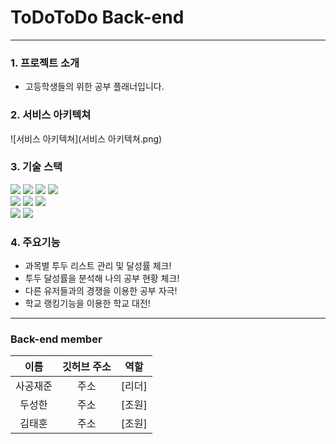 # ToDoToDo Back-end

---

### 1. 프로젝트 소개
- 고등학생들의  위한 공부 플래너입니다.
###  2. 서비스 아키텍쳐

   ![서비스 아키텍쳐](서비스 아키텍쳐.png)


### 3. 기술 스택

   <div>
   <img src="https://img.shields.io/badge/java-007396?style=for-the-badge&logo=java&logoColor=white">
   <img src="https://img.shields.io/badge/mysql-4479A1?style=for-the-badge&logo=mysql&logoColor=white">   
   <img src="https://img.shields.io/badge/springboot-6DB33F?style=for-the-badge&logo=springboot&logoColor=white">
   <img src="https://img.shields.io/badge/linux-FCC624?style=for-the-badge&logo=linux&logoColor=black">
   <br>

   <img src="https://img.shields.io/badge/amazonaws-232F3E?style=for-the-badge&logo=amazonaws&logoColor=white">
   <img src="https://img.shields.io/badge/github-181717?style=for-the-badge&logo=github&logoColor=white">
   <img src="https://img.shields.io/badge/git-F05032?style=for-the-badge&logo=git&logoColor=white">
   <br>

   <img src="https://img.shields.io/badge/gradle-02303A?style=for-the-badge&logo=gradle&logoColor=white">
   <img src="https://img.shields.io/badge/amazonS3-4053D6?style=for-the-badge&logo=Amazon S3&logoColor=white">
   <br>
    </div>

### 4. 주요기능
- 과목별 투두 리스트 관리 및 달성률 체크!
- 투두 달성률을 분석해 나의 공부 현황 체크!
- 다른 유저들과의 경쟁을 이용한 공부 자극!
- 학교 랭킹기능을 이용한 학교 대전!
***
### Back-end member

|  이름  | 깃허브 주소 |  역할  |
|:----:|:------:|:----:|
| 사공재준 |   주소   | [리더] |
| 두성한  |   주소   | [조원] |
| 김태훈  |   주소   | [조원] |

